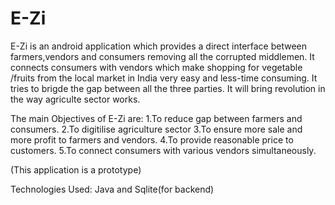 # E-Zi
E-Zi is an android application which provides a direct interface between farmers,vendors and consumers removing all the corrupted middlemen.
It connects consumers with vendors which make shopping for vegetable /fruits from the local market in India very easy and less-time consuming.
It tries to brigde the gap between all the three parties.
It will bring revolution in the way agriculte sector works.

The main Objectives of E-Zi are:
1.To reduce gap between farmers and consumers.
2.To digitilise agriculture sector
3.To ensure more sale and more profit to farmers and vendors.
4.To provide reasonable price to customers.
5.To connect consumers with various vendors simultaneously.

(This application is a prototype)

Technologies Used:
Java and Sqlite(for backend)
